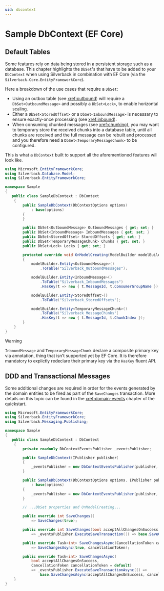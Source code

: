 ```yaml
---
uid: dbcontext
---
```


# Sample DbContext (EF Core)

## Default Tables

Some features rely on data being stored in a persistent storage such as a database. This chapter highlights the `DbSet`'s that have to be added to your `DbContext` when using Silverback in combination with EF Core (via the `Silverback.Core.EntityFrameworkCore`).

Here a breakdown of the use cases that require a `DbSet`:
* Using an outbox table (see <xref:outbound>) will require a `DbSet<OutboundMessage>` and possibly a `DbSet<Lock>`, to enable horizontal scaling.
* Either a `DbSet<StoredOffset>` or a `DbSet<InboundMessage>` is necessary to ensure exactly-once processing (see <xref:inbound>).
* When consuming chunked messages (see <xref:chunking>), you may want to temporary store the received chunks into a database table, until all chunks are received and the full message can be rebuilt and processed and you therefore need a `DbSet<TemporaryMessageChunk>` to be configured.

This is what a `DbContext` built to support all the aforementioned features will look like.

```csharp
using Microsoft.EntityFrameworkCore;
using Silverback.Database.Model;
using Silverback.EntityFrameworkCore;

namespace Sample
{
   public class SampleDbContext : DbContext
    {
        public SampleDbContext(DbContextOptions options)
            : base(options)
        {
        }

        public DbSet<OutboundMessage> OutboundMessages { get; set; }
        public DbSet<InboundMessage> InboundMessages { get; set; }
        public DbSet<StoredOffset> StoredOffsets { get; set; }
        public DbSet<TemporaryMessageChunk> Chunks { get; set; }
        public DbSet<Lock> Locks { get; set; }

        protected override void OnModelCreating(ModelBuilder modelBuilder)
        {
            modelBuilder.Entity<OutboundMessage>()
                .ToTable("Silverback_OutboundMessages");

            modelBuilder.Entity<InboundMessage>()
                .ToTable("Silverback_InboundMessages")
                .HasKey(t => new { t.MessageId, t.ConsumerGroupName });

            modelBuilder.Entity<StoredOffset>()
                .ToTable("Silverback_StoredOffsets");

            modelBuilder.Entity<TemporaryMessageChunk>()
                .ToTable("Silverback_MessageChunks")
                .HasKey(t => new { t.MessageId, t.ChunkIndex });
        }
    }
}
```

> [!Warning]
> `InboundMessage` and `TemporaryMessageChunk` declare a composite primary key via annotation, thing that isn't supported yet by EF Core. It is therefore mandatory to explictly redeclare their primary key via the `HasKey` fluent API.

## DDD and Transactional Messages

Some additional changes are required in order for the events generated by the domain entities to be fired as part of the `SaveChanges` transaction. More details on this topic can be found in the <xref:domain-events> chapter of the quickstart.

```csharp
using Microsoft.EntityFrameworkCore;
using Silverback.EntityFrameworkCore;
using Silverback.Messaging.Publishing;

namespace Sample
{
   public class SampleDbContext : DbContext
    {
        private readonly DbContextEventsPublisher _eventsPublisher;

        public SampleDbContext(IPublisher publisher)
        {
            _eventsPublisher = new DbContextEventsPublisher(publisher, this);
        }

        public SampleDbContext(DbContextOptions options, IPublisher publisher)
            : base(options)
        {
            _eventsPublisher = new DbContextEventsPublisher(publisher, this);
        }

        // ...DbSet properties and OnModelCreating...

        public override int SaveChanges()
            => SaveChanges(true);

        public override int SaveChanges(bool acceptAllChangesOnSuccess)
            => _eventsPublisher.ExecuteSaveTransaction(() => base.SaveChanges(acceptAllChangesOnSuccess));

        public override Task<int> SaveChangesAsync(CancellationToken cancellationToken = default)
            => SaveChangesAsync(true, cancellationToken);

        public override Task<int> SaveChangesAsync(
            bool acceptAllChangesOnSuccess,
            CancellationToken cancellationToken = default)
            => _eventsPublisher.ExecuteSaveTransactionAsync(() =>
                base.SaveChangesAsync(acceptAllChangesOnSuccess, cancellationToken));
    }
}
```